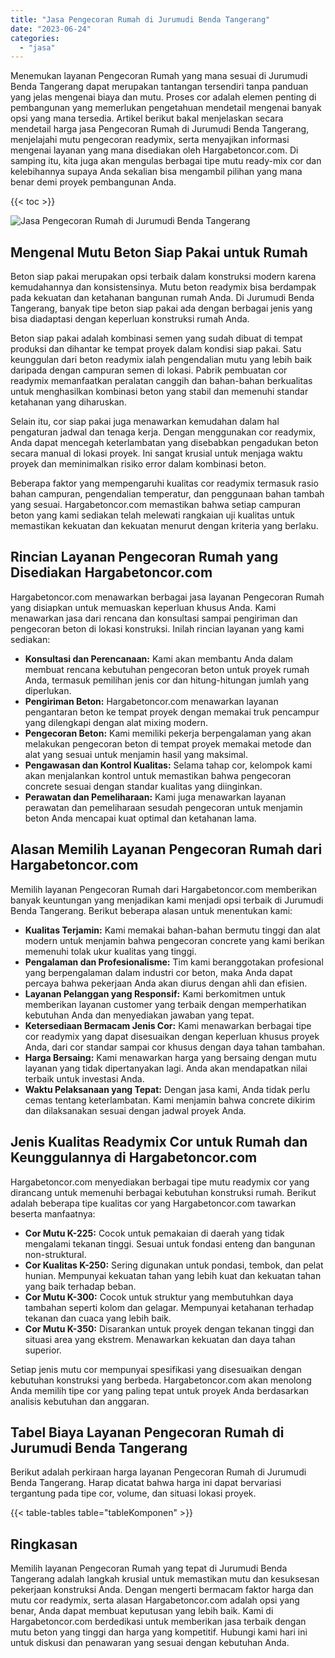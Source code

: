 ```yaml
---
title: "Jasa Pengecoran Rumah di Jurumudi Benda Tangerang"
date: "2023-06-24"
categories: 
  - "jasa"
---
```



Menemukan layanan Pengecoran Rumah yang mana sesuai di Jurumudi Benda Tangerang dapat merupakan tantangan tersendiri tanpa panduan yang jelas mengenai biaya dan mutu. Proses cor adalah elemen penting di pembangunan yang memerlukan pengetahuan mendetail mengenai banyak opsi yang mana tersedia. Artikel berikut bakal menjelaskan secara mendetail harga jasa Pengecoran Rumah di Jurumudi Benda Tangerang, menjelajahi mutu pengecoran readymix, serta menyajikan informasi mengenai layanan yang mana disediakan oleh Hargabetoncor.com. Di samping itu, kita juga akan mengulas berbagai tipe mutu ready-mix cor dan kelebihannya supaya Anda sekalian bisa mengambil pilihan yang mana benar demi proyek pembangunan Anda.

{{< toc >}}

![Jasa Pengecoran Rumah di Jurumudi Benda Tangerang](https://hargareadymixid.github.io/hbc/readymix-hbc%20(14).png)

## Mengenal Mutu Beton Siap Pakai untuk Rumah

Beton siap pakai merupakan opsi terbaik dalam konstruksi modern karena kemudahannya dan konsistensinya. Mutu beton readymix bisa berdampak pada kekuatan dan ketahanan bangunan rumah Anda. Di Jurumudi Benda Tangerang, banyak tipe beton siap pakai ada dengan berbagai jenis yang bisa diadaptasi dengan keperluan konstruksi rumah Anda.

Beton siap pakai adalah kombinasi semen yang sudah dibuat di tempat produksi dan dihantar ke tempat proyek dalam kondisi siap pakai. Satu keunggulan dari beton readymix ialah pengendalian mutu yang lebih baik daripada dengan campuran semen di lokasi. Pabrik pembuatan cor readymix memanfaatkan peralatan canggih dan bahan-bahan berkualitas untuk menghasilkan kombinasi beton yang stabil dan memenuhi standar ketahanan yang diharuskan.

Selain itu, cor siap pakai juga menawarkan kemudahan dalam hal pengaturan jadwal dan tenaga kerja. Dengan menggunakan cor readymix, Anda dapat mencegah keterlambatan yang disebabkan pengadukan beton secara manual di lokasi proyek. Ini sangat krusial untuk menjaga waktu proyek dan meminimalkan risiko error dalam kombinasi beton.

Beberapa faktor yang mempengaruhi kualitas cor readymix termasuk rasio bahan campuran, pengendalian temperatur, dan penggunaan bahan tambah yang sesuai. Hargabetoncor.com memastikan bahwa setiap campuran beton yang kami sediakan telah melewati rangkaian uji kualitas untuk memastikan kekuatan dan kekuatan menurut dengan kriteria yang berlaku.

## Rincian Layanan Pengecoran Rumah yang Disediakan Hargabetoncor.com

Hargabetoncor.com menawarkan berbagai jasa layanan Pengecoran Rumah yang disiapkan untuk memuaskan keperluan khusus Anda. Kami menawarkan jasa dari rencana dan konsultasi sampai pengiriman dan pengecoran beton di lokasi konstruksi. Inilah rincian layanan yang kami sediakan:

- **Konsultasi dan Perencanaan:** Kami akan membantu Anda dalam membuat rencana kebutuhan pengecoran beton untuk proyek rumah Anda, termasuk pemilihan jenis cor dan hitung-hitungan jumlah yang diperlukan.
- **Pengiriman Beton:** Hargabetoncor.com menawarkan layanan pengantaran beton ke tempat proyek dengan memakai truk pencampur yang dilengkapi dengan alat mixing modern.
- **Pengecoran Beton:** Kami memiliki pekerja berpengalaman yang akan melakukan pengecoran beton di tempat proyek memakai metode dan alat yang sesuai untuk menjamin hasil yang maksimal.
- **Pengawasan dan Kontrol Kualitas:** Selama tahap cor, kelompok kami akan menjalankan kontrol untuk memastikan bahwa pengecoran concrete sesuai dengan standar kualitas yang diinginkan.
- **Perawatan dan Pemeliharaan:** Kami juga menawarkan layanan perawatan dan pemeliharaan sesudah pengecoran untuk menjamin beton Anda mencapai kuat optimal dan ketahanan lama.

## Alasan Memilih Layanan Pengecoran Rumah dari Hargabetoncor.com

Memilih layanan Pengecoran Rumah dari Hargabetoncor.com memberikan banyak keuntungan yang menjadikan kami menjadi opsi terbaik di Jurumudi Benda Tangerang. Berikut beberapa alasan untuk menentukan kami:

- **Kualitas Terjamin:** Kami memakai bahan-bahan bermutu tinggi dan alat modern untuk menjamin bahwa pengecoran concrete yang kami berikan memenuhi tolak ukur kualitas yang tinggi.
- **Pengalaman dan Profesionalisme:** Tim kami beranggotakan profesional yang berpengalaman dalam industri cor beton, maka Anda dapat percaya bahwa pekerjaan Anda akan diurus dengan ahli dan efisien.
- **Layanan Pelanggan yang Responsif:** Kami berkomitmen untuk memberikan layanan customer yang terbaik dengan memperhatikan kebutuhan Anda dan menyediakan jawaban yang tepat.
- **Ketersediaan Bermacam Jenis Cor:** Kami menawarkan berbagai tipe cor readymix yang dapat disesuaikan dengan keperluan khusus proyek Anda, dari cor standar sampai cor khusus dengan daya tahan tambahan.
- **Harga Bersaing:** Kami menawarkan harga yang bersaing dengan mutu layanan yang tidak dipertanyakan lagi. Anda akan mendapatkan nilai terbaik untuk investasi Anda.
- **Waktu Pelaksanaan yang Tepat:** Dengan jasa kami, Anda tidak perlu cemas tentang keterlambatan. Kami menjamin bahwa concrete dikirim dan dilaksanakan sesuai dengan jadwal proyek Anda.

## Jenis Kualitas Readymix Cor untuk Rumah dan Keunggulannya di Hargabetoncor.com

Hargabetoncor.com menyediakan berbagai tipe mutu readymix cor yang dirancang untuk memenuhi berbagai kebutuhan konstruksi rumah. Berikut adalah beberapa tipe kualitas cor yang Hargabetoncor.com tawarkan beserta manfaatnya:

- **Cor Mutu K-225:** Cocok untuk pemakaian di daerah yang tidak mengalami tekanan tinggi. Sesuai untuk fondasi enteng dan bangunan non-struktural.
- **Cor Kualitas K-250:** Sering digunakan untuk pondasi, tembok, dan pelat hunian. Mempunyai kekuatan tahan yang lebih kuat dan kekuatan tahan yang baik terhadap beban.
- **Cor Mutu K-300:** Cocok untuk struktur yang membutuhkan daya tambahan seperti kolom dan gelagar. Mempunyai ketahanan terhadap tekanan dan cuaca yang lebih baik.
- **Cor Mutu K-350:** Disarankan untuk proyek dengan tekanan tinggi dan situasi area yang ekstrem. Menawarkan kekuatan dan daya tahan superior.

Setiap jenis mutu cor mempunyai spesifikasi yang disesuaikan dengan kebutuhan konstruksi yang berbeda. Hargabetoncor.com akan menolong Anda memilih tipe cor yang paling tepat untuk proyek Anda berdasarkan analisis kebutuhan dan anggaran.

## Tabel Biaya Layanan Pengecoran Rumah di Jurumudi Benda Tangerang

Berikut adalah perkiraan harga layanan Pengecoran Rumah di Jurumudi Benda Tangerang. Harap dicatat bahwa harga ini dapat bervariasi tergantung pada tipe cor, volume, dan situasi lokasi proyek.

{{< table-tables table="tableKomponen" >}}

## Ringkasan

Memilih layanan Pengecoran Rumah yang tepat di Jurumudi Benda Tangerang adalah langkah krusial untuk memastikan mutu dan kesuksesan pekerjaan konstruksi Anda. Dengan mengerti bermacam faktor harga dan mutu cor readymix, serta alasan Hargabetoncor.com adalah opsi yang benar, Anda dapat membuat keputusan yang lebih baik. Kami di Hargabetoncor.com berdedikasi untuk memberikan jasa terbaik dengan mutu beton yang tinggi dan harga yang kompetitif. Hubungi kami hari ini untuk diskusi dan penawaran yang sesuai dengan kebutuhan Anda.

